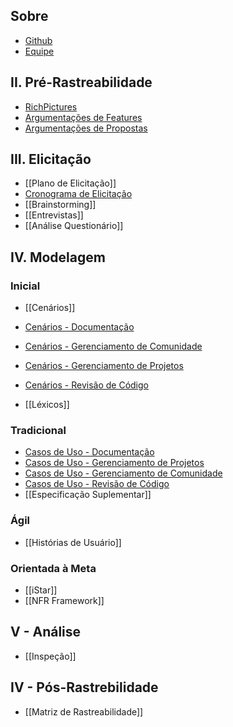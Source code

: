 ## **Sobre**
* [Github](https://github.com/about)
* [Equipe](https://github.com/github-requirements/docs/wiki#integrantes-do-grupo)

## **II. Pré-Rastreabilidade**
* [RichPictures](https://github.com/github-requirements/docs/wiki/Rich-Pictures)
* [Argumentações de Features](https://github.com/github-requirements/docs/wiki/Argumenta%C3%A7%C3%B5es-de-Features#sobre)
* [Argumentações de Propostas](https://github.com/github-requirements/docs/wiki/Argumenta%C3%A7%C3%B5es-de-Features-Propostas)

## **III. Elicitação**
* [[Plano de Elicitação]]
* [Cronograma de Elicitação](https://github.com/github-requirements/docs/wiki/Cronograma-de-Elicita%C3%A7%C3%A3o-de-Requisitos)
* [[Brainstorming]]
* [[Entrevistas]]
* [[Análise Questionário]]

## **IV. Modelagem**
### Inicial
* [[Cenários]]
* [Cenários - Documentação](https://github.com/github-requirements/docs/wiki/Cen%C3%A1rios-Documenta%C3%A7%C3%A3o)
* [Cenários - Gerenciamento de Comunidade](https://github.com/github-requirements/docs/wiki/Cen%C3%A1rios-Gerenciamento-de-Comunidade)
* [Cenários - Gerenciamento de Projetos](https://github.com/github-requirements/docs/wiki/Cen%C3%A1rios-Ger%C3%AAncia-de-Projetos)
* [Cenários - Revisão de Código](https://github.com/github-requirements/docs/wiki/Cen%C3%A1rios-Revis%C3%A3o-de-C%C3%B3digo)

* [[Léxicos]]
### Tradicional
* [Casos de Uso - Documentação](https://github.com/github-requirements/docs/wiki/Especifica%C3%A7%C3%A3o-de-Casos-de-Uso-de-Documenta%C3%A7%C3%A3o)
* [Casos de Uso - Gerenciamento de Projetos](https://github.com/github-requirements/docs/wiki/Cen%C3%A1rios-Ger%C3%AAncia-de-Projetos)
* [Casos de Uso - Gerenciamento de Comunidade](https://github.com/github-requirements/docs/wiki/Especifica%C3%A7%C3%A3o-de-Casos-de-Uso-Gerenciamento-de-Comunidade)
* [Casos de Uso - Revisão de Código](https://github.com/github-requirements/docs/wiki/Especifica%C3%A7%C3%A3o-de-Casos-de-Uso---Revis%C3%A3o-de-C%C3%B3digo)
* [[Especificação Suplementar]]
### Ágil
* [[Histórias de Usuário]]
### Orientada à Meta
* [[iStar]]
* [[NFR Framework]]

## V - Análise
* [[Inspeção]]

## IV - Pós-Rastrebilidade
* [[Matriz de Rastreabilidade]]